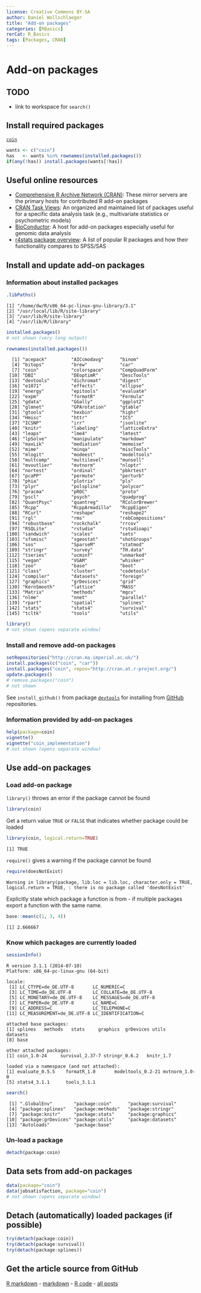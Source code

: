 ```yaml
---
license: Creative Commons BY-SA
author: Daniel Wollschlaeger
title: "Add-on packages"
categories: [RBasics]
rerCat: R_Basics
tags: [Packages, CRAN]
---
```


Add-on packages
=========================

TODO
-------------------------

 - link to workspace for `search()`

Install required packages
-------------------------

[`coin`](http://cran.r-project.org/package=coin)


```r
wants <- c("coin")
has   <- wants %in% rownames(installed.packages())
if(any(!has)) install.packages(wants[!has])
```

Useful online resources
-------------------------

 * [Comprehensive R Archive Network (CRAN)](http://cran.r-project.org/web/packages/): These mirror servers are the primary hosts for contributed R add-on packages
 * [CRAN Task Views](http://cran.r-project.org/web/views/): An organized and maintained list of packages useful for a specific data analysis task (e.g., multivariate statistics or psychometric models)
 * [BioConductor](http://www.bioconductor.org/): A host for add-on packages especially useful for genomic data analysis
 * [r4stats package overview](http://r4stats.com/articles/add-ons/): A list of popular R packages and how their functionality compares to SPSS/SAS

Install and update add-on packages
-------------------------

### Information about installed packages


```r
.libPaths()
```

```
[1] "/home/dw/R/x86_64-pc-linux-gnu-library/3.1"
[2] "/usr/local/lib/R/site-library"             
[3] "/usr/lib/R/site-library"                   
[4] "/usr/lib/R/library"                        
```


```r
installed.packages()
# not shown (very long output)
```


```r
rownames(installed.packages())
```

```
  [1] "acepack"         "AICcmodavg"      "binom"          
  [4] "bitops"          "brew"            "car"            
  [7] "coin"            "colorspace"      "CompQuadForm"   
 [10] "DBI"             "DEoptimR"        "DescTools"      
 [13] "devtools"        "dichromat"       "digest"         
 [16] "e1071"           "effects"         "ellipse"        
 [19] "energy"          "epitools"        "evaluate"       
 [22] "expm"            "formatR"         "Formula"        
 [25] "gdata"           "GGally"          "ggplot2"        
 [28] "glmnet"          "GPArotation"     "gtable"         
 [31] "gtools"          "hexbin"          "highr"          
 [34] "Hmisc"           "httr"            "ICS"            
 [37] "ICSNP"           "irr"             "jsonlite"       
 [40] "knitr"           "labeling"        "latticeExtra"   
 [43] "leaps"           "lme4"            "lmtest"         
 [46] "lpSolve"         "manipulate"      "markdown"       
 [49] "maxLik"          "mediation"       "memoise"        
 [52] "mime"            "minqa"           "miscTools"      
 [55] "mlogit"          "modeest"         "modeltools"     
 [58] "multcomp"        "multilevel"      "munsell"        
 [61] "mvoutlier"       "mvtnorm"         "nloptr"         
 [64] "nortest"         "ordinal"         "pbkrtest"       
 [67] "pcaPP"           "permute"         "perturb"        
 [70] "phia"            "plotrix"         "pls"            
 [73] "plyr"            "polspline"       "polycor"        
 [76] "pracma"          "pROC"            "proto"          
 [79] "pscl"            "psych"           "quadprog"       
 [82] "QuantPsyc"       "quantreg"        "RColorBrewer"   
 [85] "Rcpp"            "RcppArmadillo"   "RcppEigen"      
 [88] "RCurl"           "reshape"         "reshape2"       
 [91] "rgl"             "rms"             "robCompositions"
 [94] "robustbase"      "rockchalk"       "rrcov"          
 [97] "RSQLite"         "rstudio"         "rstudioapi"     
[100] "sandwich"        "scales"          "sets"           
[103] "sfsmisc"         "sgeostat"        "shotGroups"     
[106] "sos"             "SparseM"         "statmod"        
[109] "stringr"         "survey"          "TH.data"        
[112] "tseries"         "ucminf"          "unmarked"       
[115] "vegan"           "VGAM"            "whisker"        
[118] "zoo"             "base"            "boot"           
[121] "class"           "cluster"         "codetools"      
[124] "compiler"        "datasets"        "foreign"        
[127] "graphics"        "grDevices"       "grid"           
[130] "KernSmooth"      "lattice"         "MASS"           
[133] "Matrix"          "methods"         "mgcv"           
[136] "nlme"            "nnet"            "parallel"       
[139] "rpart"           "spatial"         "splines"        
[142] "stats"           "stats4"          "survival"       
[145] "tcltk"           "tools"           "utils"          
```


```r
library()
# not shown (opens separate window)
```

### Install and remove add-on packages


```r
setRepositories("http://cran.ma.imperial.ac.uk/")
install.packages(c("coin", "car"))
install.packages("coin", repos="http://cran.at.r-project.org/")
update.packages()
# remove.packages("coin")
# not shown
```

See `install_github()` from package [`devtools`](http://cran.r-project.org/package=devtools) for installing from [GitHub](http://github.com/) repositories.

### Information provided by add-on packages


```r
help(package=coin)
vignette()
vignette("coin_implementation")
# not shown (opens separate window)
```

Use add-on packages
-------------------------

### Load add-on package

`library()` throws an error if the package cannot be found


```r
library(coin)
```

Get a return value `TRUE` or `FALSE` that indicates whether package could be loaded


```r
library(coin, logical.return=TRUE)
```

```
[1] TRUE
```

`require()` gives a warning if the package cannot be found


```r
require(doesNotExist)
```

```
Warning in library(package, lib.loc = lib.loc, character.only = TRUE,
logical.return = TRUE, : there is no package called 'doesNotExist'
```

Explicitly state which package a function is from - if multiple packages export a function with the same name.


```r
base::mean(c(1, 3, 4))
```

```
[1] 2.666667
```

### Know which packages are currently loaded


```r
sessionInfo()
```

```
R version 3.1.1 (2014-07-10)
Platform: x86_64-pc-linux-gnu (64-bit)

locale:
 [1] LC_CTYPE=de_DE.UTF-8       LC_NUMERIC=C              
 [3] LC_TIME=de_DE.UTF-8        LC_COLLATE=de_DE.UTF-8    
 [5] LC_MONETARY=de_DE.UTF-8    LC_MESSAGES=de_DE.UTF-8   
 [7] LC_PAPER=de_DE.UTF-8       LC_NAME=C                 
 [9] LC_ADDRESS=C               LC_TELEPHONE=C            
[11] LC_MEASUREMENT=de_DE.UTF-8 LC_IDENTIFICATION=C       

attached base packages:
[1] splines   methods   stats     graphics  grDevices utils     datasets 
[8] base     

other attached packages:
[1] coin_1.0-24     survival_2.37-7 stringr_0.6.2   knitr_1.7      

loaded via a namespace (and not attached):
[1] evaluate_0.5.5    formatR_1.0       modeltools_0.2-21 mvtnorm_1.0-0    
[5] stats4_3.1.1      tools_3.1.1      
```

```r
search()
```

```
 [1] ".GlobalEnv"        "package:coin"      "package:survival" 
 [4] "package:splines"   "package:methods"   "package:stringr"  
 [7] "package:knitr"     "package:stats"     "package:graphics" 
[10] "package:grDevices" "package:utils"     "package:datasets" 
[13] "Autoloads"         "package:base"     
```

### Un-load a package


```r
detach(package:coin)
```

Data sets from add-on packages
-------------------------


```r
data(package="coin")
data(jobsatisfaction, package="coin")
# not shown (opens separate window)
```

Detach (automatically) loaded packages (if possible)
-------------------------


```r
try(detach(package:coin))
try(detach(package:survival))
try(detach(package:splines))
```

Get the article source from GitHub
----------------------------------------------

[R markdown](https://github.com/dwoll/RExRepos/raw/master/Rmd/packages.Rmd) - [markdown](https://github.com/dwoll/RExRepos/raw/master/md/packages.md) - [R code](https://github.com/dwoll/RExRepos/raw/master/R/packages.R) - [all posts](https://github.com/dwoll/RExRepos/)
